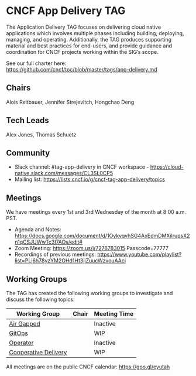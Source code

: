 # CNCF App Delivery TAG

The Application Delivery TAG focuses on delivering cloud native applications which involves multiple phases including building, deploying, managing, and operating. Additionally, the TAG produces supporting material and best practices for end-users, and provide guidance and coordination for CNCF projects working within the SIG’s scope.

See our full charter here: https://github.com/cncf/toc/blob/master/tags/app-delivery.md

## Chairs
Alois Reitbauer, Jennifer Strejevitch, Hongchao Deng

## Tech Leads
Alex Jones, Thomas Schuetz

## Community

* Slack channel: #tag-app-delivery in CNCF workspace - https://cloud-native.slack.com/messages/CL3SL0CP5
* Mailing list: https://lists.cncf.io/g/cncf-tag-app-delivery/topics

## Meetings

We have meetings every 1st and 3rd Wednesday of the month at 8:00 a.m. PST.

+ Agenda and Notes: https://docs.google.com/document/d/1OykvqvhSG4AxEdmDMXilrupsX2n1qCSJUWwTc3I7AOs/edit# 
+ Zoom Meeting: https://zoom.us/j/7276783015 Passcode=77777
+ Recordings of previous meetings: https://www.youtube.com/playlist?list=PLj6h78yzYM2OHd1Ht3jiZuucWzvouAAci

## Working Groups

The TAG has created the following working groups to investigate and discuss the following topics:

| Working Group | Chair            | Meeting Time                          |
|---------------|------------------|---------------------------------------|
| [Air Gapped](https://github.com/cncf/tag-app-delivery/tree/master/air-gapped-wg)         |   | Inactive |
| [GitOps](https://github.com/cncf/tag-app-delivery/tree/master/gitops-wg) |  | WIP |
| [Operator](https://github.com/cncf/tag-app-delivery/tree/master/operator-wg) | | Inactive |
| [Cooperative Delivery](https://github.com/cncf/tag-app-delivery/tree/master/cooperative-delivery-wg) | | WIP |

All meetings are on the public CNCF calendar: https://goo.gl/eyutah
